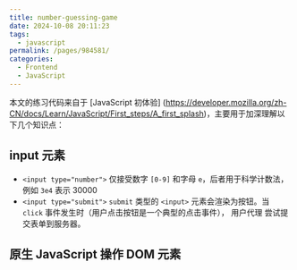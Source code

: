 ```yaml
---
title: number-guessing-game
date: 2024-10-08 20:11:23
tags:
  - javascript
permalink: /pages/984581/
categories:
  - Frontend
  - JavaScript
---
```


本文的练习代码来自于 [JavaScript 初体验] (https://developer.mozilla.org/zh-CN/docs/Learn/JavaScript/First_steps/A_first_splash)，主要用于加深理解以下几个知识点：

## input 元素

- `<input type="number">` 仅接受数字 `[0-9]` 和字母 `e`，后者用于科学计数法，例如 `3e4` 表示 30000
- `<input type="submit">` `submit` 类型的 `<input>` 元素会渲染为按钮。当 `click` 事件发生时（用户点击按钮是一个典型的点击事件）， 用户代理 尝试提交表单到服务器。

## 原生 JavaScript 操作 DOM 元素
